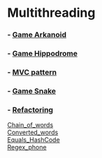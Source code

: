 # Multithreading
### - [Game Arkanoid](https://github.com/necha143/Multithreading/tree/master/src/Arkanoid) </br>
### - [Game Hippodrome](https://github.com/necha143/Multithreading/tree/master/src/Hippodrome) </br>
### - [MVC pattern](https://github.com/necha143/Multithreading/tree/master/src/MVC) </br>
### - [Game Snake](https://github.com/necha143/Multithreading/tree/master/src/Snake) </br>
### - [Refactoring](https://github.com/necha143/Multithreading/tree/master/src/Refactoring) </br>
[Chain_of_words](https://github.com/necha143/Multithreading/blob/master/src/Chain_of_words.java) </br>
[Converted_words](https://github.com/necha143/Multithreading/blob/master/src/Converted_words.java) </br>
[Equals_HashCode](https://github.com/necha143/Multithreading/blob/master/src/Equals_HashCode.java) </br>
[Regex_phone](https://github.com/necha143/Multithreading/blob/master/src/Regex_phone.java) </br>
